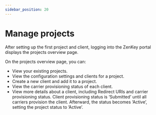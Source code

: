 ```yaml
---
sidebar_position: 20
---
```


# Manage projects

After setting up the first project and client, logging into the ZenKey portal displays the projects overview page.

On the projects overview page, you can: 
  *  View your existing projects.
  *  View the configuration settings and clients for a project.
  *  Create a new client and add it to a project.
  *  View the carrier provisioning status of each client.
  *  View more details about a client, including Redirect URIs and carrier provisioning status. Client provisioning status is ‘Submitted’ until all carriers provision the client. Afterward, the status becomes ‘Active’, setting the project status to ’Active’.